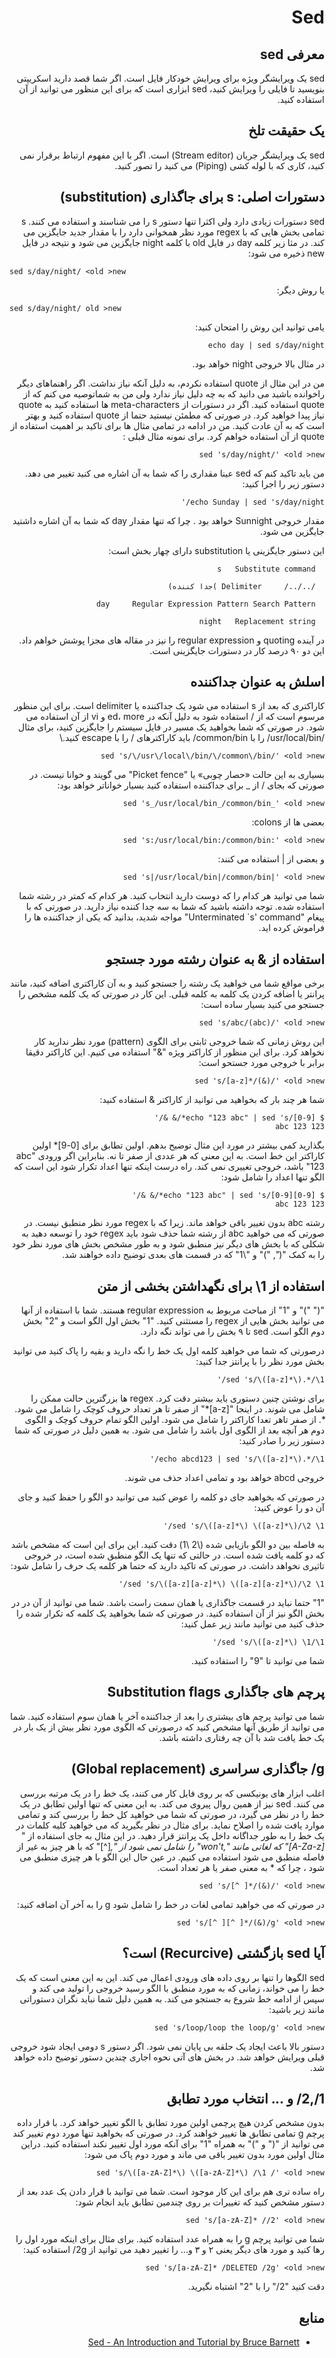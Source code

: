 <div dir="rtl"> 

# Sed
## معرفی sed

sed یک ویرایشگر ویژه برای ویرایش خودکار فایل است. اگر شما قصد دارید اسکریپتی بنویسید تا فایلی را ویرایش کنید، sed ابزاری است که برای این منظور می توانید از آن استفاده کنید.



## یک حقیقت تلخ

sed یک ویرایشگر جریان (Stream editor) است. اگر با این مفهوم ارتباط برقرار نمی کنید، کاری که با لوله کشی (Piping) می کنید را تصور کنید. 



## دستورات اصلی: s برای جاگذاری (substitution)

sed دستورات زیادی دارد ولی اکثرا تنها دستور s را می شناسند و استفاده می کنند. s تمامی بخش هایی که با regex مورد نظر همخوانی دارد را با مقدار جدید جایگزین می کند. در مثا زیر کلمه day در فایل old با کلمه night جایگزین می شود و نتیجه در فایل new ذخیره می شود:
</div>

```
sed s/day/night/ <old >new
```

<div dir="rtl">
یا روش دیگر:
</div>

```
sed s/day/night/ old >new
```
<div dir="rtl">
یامی توانید این روش را امتحان کنید:
</dev>

```
echo day | sed s/day/night
```

در مثال بالا خروجی night خواهد بود.


من در این مثال از quote استفاده نکردم، به دلیل آنکه نیاز نداشت. اگر راهنماهای دیگر راخوانده باشید می دانید که به چه دلیل نیاز ندارد ولی من به شماتوصیه می کنم که از quote استفاده کنید. اگر در دستورات از meta-characters ها استفاده کنید به quote نیاز پیدا خواهید کرد. در صورتی که مطمئن نیستید حتما از quote استفاده  کنید و بهتر است که به آن عادت کنید. من در ادامه در تمامی مثال ها برای تاکید بر اهمیت استفاده از quote از آن استفاده خواهم کرد. برای نمونه مثال قبلی :

```
sed 's/day/night/' <old >new
```

من باید تاکید کنم که sed عینا مقداری را که شما به آن اشاره می کنید تغییر می دهد. دستور زیر را اجرا کنید:

```
echo Sunday | sed 's/day/night/' 
```

مقدار خروجی Sunnight خواهد بود . چرا که تنها مقدار day که شما به آن اشاره داشتید جایگزین می شود.

این دستور جایگزینی یا substitution دارای چهار بخش است:

```
  s	  Substitute command

  /../../	  Delimiter )جدا کننده)

  day	  Regular Expression Pattern Search Pattern

  night	  Replacement string
```

در آینده quoting و regular expression را نیز در مقاله های مجزا پوشش خواهم داد. این دو ۹۰ درصد کار در دستورات جایگزینی است.

## اسلش به عنوان جداکننده

کاراکتری که بعد از s استفاده می شود یک جداکننده یا delimiter است. برای این منظور مرسوم است که از / استفاده شود به دلیل آنکه در ed، more و vi از آن استفاده می شود. در صورتی که شما بخواهید یک مسیر در فایل سیستم را جایگزین کنید، برای مثال /usr/local/bin/ را با common/bin/ باید کاراکترهای / را با escape کنید.\\

```
sed 's/\/usr\/local\/bin/\/common\/bin/' <old >new
```

بسیاری به این حالت «حصار چوبی» یا "Picket fence" می گویند و خوانا نیست. در صورتی که بجای / از _ برای جداکننده استفاده کنید بسیار خواناتر خواهد بود:

```
sed 's_/usr/local/bin_/common/bin_' <old >new
```

بعضی ها از colons:

```
sed 's:/usr/local/bin:/common/bin:' <old >new
```

و بعضی از | استفاده می کنند:

```
sed 's|/usr/local/bin|/common/bin|' <old >new
```

شما می توانید هر کدام را که دوست دارید انتخاب کنید. هر کدام که کمتر در رشته شما استفاده شده. توجه داشته باشید که شما به سه جدا کننده نیاز دارید. در صورتی که با پیغام "Unterminated `s' command" مواجه شدید، بدانید که یکی از جداکننده ها را فراموش کرده اید.

## استفاده از & به عنوان رشته مورد جستجو

برخی مواقع شما می خواهید یک رشته را جستجو کنید و به آن کاراکتری اضافه کنید، مانند پرانتر یا اضافه کردن یک کلمه به کلمه قبلی. این کار در صورتی که یک کلمه مشخص را جستجو می کنید بسیار ساده است:

```
sed 's/abc/(abc)/' <old >new
```

این روش زمانی که شما خروجی ثابتی برای الگوی (pattern) مورد نظر ندارید کار نخواهد کرد. برای این منظور از کاراکتر ویژه "&" استفاده می کنیم. این کاراکتر دقیقا برابر با خروجی مورد جستحو است:

```
sed 's/[a-z]*/(&)/' <old >new
```

شما هر چند بار که بخواهید می توانید از کاراکتر & استفاده کنید:

```
$ echo "123 abc" | sed 's/[0-9]*/& &/'
123 123 abc
```

بگذارید کمی بیشتر در مورد این مثال توضیح بدهم. اولین تطابق برای [0-9]* اولین کاراکتر این خط است. به این معنی که هر عددی از صفر تا نه. بنابراین اگر ورودی "abc 123" باشد، خروجی تغییری نمی کند. راه درست اینکه تنها اعداد تکرار شود این است که الگو تنها اعداد را شامل شود:

```
$ echo "123 abc" | sed 's/[0-9][0-9]*/& &/'
123 123 abc
```
رشته abc بدون تغییر باقی خواهد ماند. زیرا که با regex مورد نظر منطبق نیست. در صورتی که می خواهید abc از رشته شما حذف شود باید regex خود را توسعه دهید به شکلی که با بخش های دیگر نیز منطبق شود و به طور مشخص بخش های مورد نظر خود را به کمک "(", ")" و "\1" که در قسمت های بعدی توضیح داده خواهند شد.

## استفاده از 1\ برای نگهداشتن بخشی از متن

"(" ")" و "1" از مباحث مربوط به regular expression هستند. شما با استفاده از آنها می توانید بخش هایی از regex را مستثنی کنید. "1\" بخش اول الگو است و "2\" بخش دوم الگو است. sed تا ۹ بخش را می تواند نگه دارد.

درصورتی که شما می خواهید کلمه اول یک خط را نگه دارید و بقیه را پاک کنید می توانید بخش مورد نظر را با پرانتز جدا کنید:

```
sed 's/\([a-z]*\).*/\1/'
```

برای نوشتن چنین دستوری باید بیشتر دقت کرد. regex ها بزرگترین حالت ممکن را شامل می شوند. در اینجا "[a-z]*" از صفر تا هر تعداد حروف کوچک را شامل می شود. *. از صفر تاهر تعدا کاراکتر را شامل می شود. اولین الگو تمام حروف کوچک و الگوی دوم هر آنچه بعد از الگوی اول باشد را شامل می شود. به همین دلیل در صورتی که شما دستور زیر را صادر کنید:

```
echo abcd123 | sed 's/\([a-z]*\).*/\1/'
```

خروجی abcd خواهد بود و تمامی اعداد حذف می شوند.

در صورتی که بخواهید جای دو کلمه را عوض کنید می توانید دو الگو را حفظ کنید و جای آن دو را عوض کنید:

```
sed 's/\([a-z]*\) \([a-z]*\)/\2 \1/'
```

به فاصله بین دو الگو بازیابی شده (\2 \1\) دقت کنید. این برای این است که مشخص باشد که دو کلمه یافت شده است. در حالتی که تنها یک الگو منطبق شده است، در خروجی تاثیری نخواهد داشت. در صورتی که تاکید دارید که حتما هر کلمه یک حرف را شامل شود:

```
sed 's/\([a-z][a-z]*\) \([a-z][a-z]*\)/\2 \1/'
```

"1\" حتما نباید در قسمت جاگذاری یا همان سمت راست باشد. شما می توانید از آن در در بخش الگو نیز از آن استفاده کنید. در صورتی که شما بخواهید یک کلمه که تکرار شده را حذف کنید می  توانید مانند زیر عمل کنید:

```
sed 's/\([a-z]*\) \1/\1/'
```

شما می توانید تا "9\" را استفاده کنید.

## پرچم های جاگذاری Substitution flags

شما می توانید پرچم های بیشتری را بعد از جداکننده آخر یا همان سوم استفاده کنید. شما می توانید از طریق آنها مشخص کنید که درصورتی که الگوی مورد نظر بیش از یک بار در یک خط یافت شد با آن چه رفتاری داشته باشد.

## g/ جاگذاری سراسری (Global replacement)

اغلب ابزار های یونیکسی که بر روی فایل کار می کنند، یک خط را در یک مرتبه بررسی می کنند. sed نیز از همین روال پیروی می کند. به این معنی که تنها اولین تطابق در یک خط را در نظر می گیرد، در صورتی که شما می خواهید کل خط را بررسی کند و تمامی موارد یافت شده را اصلاح نماید. برای مثال در نظر بگیرید که می خواهید کلیه کلمات در یک خط را به طور جداگانه داخل یک پرانتز قرار دهید. در این مثال به جای استفاده از "*[A-Za-z]" که لغاتی مانند ",won't" را شامل نمی شود از ",*[^]" که با هر چیز به غیر از فاصله منطبق می شود استفاده می کنیم. در عین حال این الگو با هر چیزی منطبق می شود ، چرا که * به معنی صفر یا هر تعداد است. 

```
sed 's/[^ ]*/(&)/' <old >new
```

در صورتی که می خواهید تمامی لغات در خط را شامل شود g را به آخر آن اضافه کنید:

```
sed 's/[^ ][^ ]*/(&)/g' <old >new
```

## آیا sed بازگشتی (Recurcive) است؟

sed الگوها را تنها بر روی داده های ورودی اعمال می کند. این به این معنی است که یک خط را می خواند، زمانی که به مورد منطبق با الگو رسید خروجی را تولید می کند و سپس از ادامه خط شروع به جستجو می کند. به همین دلیل شما نباید نگران دستوراتی مانند زیر باشید:

```
sed 's/loop/loop the loop/g' <old >new
```

دستور بالا باعث ایجاد یک حلقه بی پایان نمی شود. اگر دستور s دومی ایجاد شود خروجی قبلی ویرایش خواهد شد. در بخش های آتی نحوه اجاری چندین دستور توضیح داده خواهد شد.

## 1/,2/ و ... انتخاب مورد تطابق

بدون مشخص کردن هیچ پرچمی اولین مورد تطابق با الگو تغییر خواهد کرد. با قرار داده پرچم g تمامی تطابق ها تغییر خواهند کرد. در صورتی که بخواهید تنها مورد دوم تغییر کند می توانید از "(\" و ")\" به همراه "1\" برای آنکه مورد اول تغییر نکند استفاده کنید. دراین مثال اولین مورد بدون تغییر باقی می ماند و مورد دوم پاک می شود:

```
sed 's/\([a-zA-Z]*\) \([a-zA-Z]*\) /\1 /' <old >new
```

راه ساده تری هم برای این کار موجود است. شما می توانید با قرار دادن یک عدد بعد از دستور مشخص کنید که تغییرات بر روی چندمین تطابق باید انجام شود:

```
sed 's/[a-zA-Z]* //2' <old >new
```

شما می توانید پرچم g را به همراه عدد استفاده کنید. برای مثال برای اینکه مورد اول را رها کنید و مورد های دیگر یعنی ۲ و ۳ و... را تغییر دهید می توانید از 2g/ استفاده کنید:

```
sed 's/[a-zA-Z]* /DELETED /2g' <old >new
```

دقت کنید "2/" را با "2\" اشتباه نگیرید.

## منابع

* [Sed - An Introduction and Tutorial by Bruce Barnett](http://www.grymoire.com/Unix/Sed.html)
